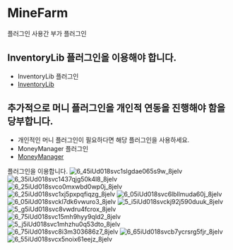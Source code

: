 # MineFarm

플러그인 사용간 부가 플러그인 

## InventoryLib 플러그인을 이용해야 합니다.
- InventoryLib 플러그인
- [InventoryLib](https://github.com/xodid8881/InventoryLib)


## 추가적으로 머니 플러그인을 개인적 연동을 진행해야 함을 당부합니다.

- 개인적인 머니 플러그인이 필요하다면 해당 플러그인을 사용하세요.
- MoneyManager 플러그인
- [MoneyManager](https://github.com/xodid8881/MoneyManager)

플러그인을 이용합니다.
![6_45iUd018svc1slgdae065s9w_8jelv](https://user-images.githubusercontent.com/26338400/226331161-e532113b-9333-457e-a31c-756446966e9d.jpg)
![6_35iUd018svc1437qjg50k4l8_8jelv](https://user-images.githubusercontent.com/26338400/226331166-14e19515-b791-46d6-92bd-39d402cd4905.jpg)
![6_25iUd018svco0mxwbd0wp0j_8jelv](https://user-images.githubusercontent.com/26338400/226331170-ebc84f1b-8563-406e-922e-2da29873c254.jpg)
![6_25iUd018svc1xj5pxpqfiqzg_8jelv](https://user-images.githubusercontent.com/26338400/226331171-e0ea91a9-07ce-4331-9765-015dee95ced7.jpg)
![6_05iUd018svc6lbllmuda60j_8jelv](https://user-images.githubusercontent.com/26338400/226331174-90cda7d7-ed1e-4741-a2ba-143f26f9abf2.jpg)
![6_05iUd018svckl7dk6vwuro3_8jelv](https://user-images.githubusercontent.com/26338400/226331176-c666634c-64fe-4fe2-8609-e2282993194f.jpg)
![5_i5iUd018svckj92j590duuk_8jelv](https://user-images.githubusercontent.com/26338400/226331177-a392a4c6-d1df-4dbd-a113-ad79edcc880d.jpg)
![5_g5iUd018svc8vwdru4fcrox_8jelv](https://user-images.githubusercontent.com/26338400/226331179-2a6f6e57-6450-4945-97e7-54f1150caad6.jpg)
![6_75iUd018svc15mh9hyy9qld2_8jelv](https://user-images.githubusercontent.com/26338400/226331183-fc5bec0f-9335-48bd-9ec3-ae730d55baf1.jpg)
![5_j5iUd018svc1mhzhu0q53dto_8jelv](https://user-images.githubusercontent.com/26338400/226331189-1e5bd879-6eca-4adf-b8bb-c9dcd3c90298.jpg)
![6_75iUd018svc8i3m303686z7_8jelv](https://user-images.githubusercontent.com/26338400/226331193-0baf819d-e6f6-4fac-a4c1-98660d09a8e9.jpg)
![6_65iUd018svcb7ycrsrg5fjr_8jelv](https://user-images.githubusercontent.com/26338400/226331196-dfc264bd-4b6c-4953-be83-4243c640cb1d.jpg)
![6_55iUd018svcx5noix61eejz_8jelv](https://user-images.githubusercontent.com/26338400/226331154-9493ba3a-a954-4668-834b-d9a77640a7cf.jpg)

